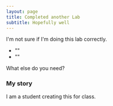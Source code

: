```yaml
---
layout: page
title: Completed another Lab
subtitle: Hopefully well
---
```


I'm not sure if I'm doing this lab correctly. 

- ""
- ""

What else do you need?

### My story

I am a student creating this for class. 

